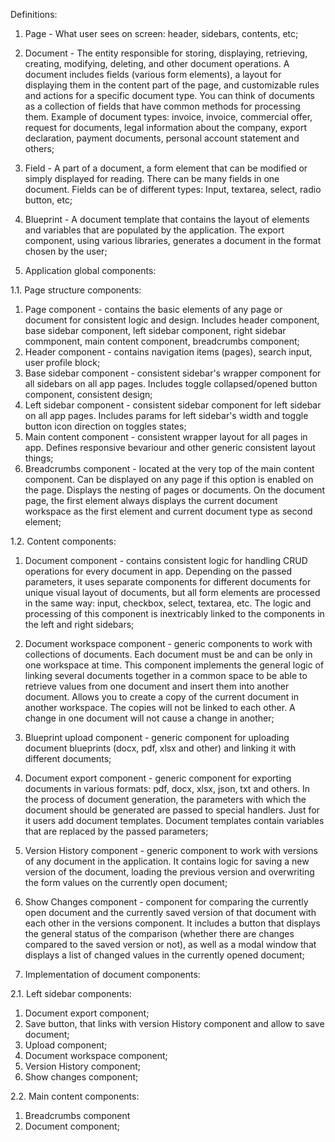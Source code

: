 Definitions:
1. Page - What user sees on screen: header, sidebars, contents, etc;
2. Document - The entity responsible for storing, displaying, retrieving, creating, modifying, deleting, and other document operations. A document includes fields (various form elements), a layout for displaying them in the content part of the page, and customizable rules and actions for a specific document type. You can think of documents as a collection of fields that have common methods for processing them. Example of document types: invoice, invoice, commercial offer, request for documents, legal information about the company, export declaration, payment documents, personal account statement and others;
3. Field - A part of a document, a form element that can be modified or simply displayed for reading. There can be many fields in one document. Fields can be of different types: Input, textarea, select, radio button, etc;
4. Blueprint - A document template that contains the layout of elements and variables that are populated by the application. The export component, using various libraries, generates a document in the format chosen by the user;

1. Application global components:

1.1. Page structure components:

1. Page component - сontains the basic elements of any page or document for consistent logic and design. Includes header component, base sidebar component, left sidebar component, right sidebar commponent, main content component, breadcrumbs component;
2. Header component - contains navigation items (pages), search input, user profile block;
3. Base sidebar component - consistent sidebar's wrapper component for all sidebars on all app pages. Includes toggle collapsed/opened button component, consistent design;
4. Left sidebar component - consistent sidebar component for left sidebar on all app pages. Includes params for left sidebar's width and toggle button icon direction on toggles states;
6. Main content component - consistent wrapper layout for all pages in app. Defines responsive bevariour and other generic consistent layout things;
7. Breadcrumbs component - located at the very top of the main content component. Can be displayed on any page if this option is enabled on the page. Displays the nesting of pages or documents. On the document page, the first element always displays the current document workspace as the first element and current document type as second element;

1.2. Content components:

1. Document component - contains consistent logic for handling CRUD operations for every document in app. Depending on the passed parameters, it uses separate components for different documents for unique visual layout of documents, but all form elements are processed in the same way: input, checkbox, select, textarea, etc. The logic and processing of this component is inextricably linked to the components in the left and right sidebars;
2. Document workspace component - generic components to work with collections of documents. Each document must be and can be only in one workspace at time. This component implements the general logic of linking several documents together in a common space to be able to retrieve values from one document and insert them into another document. Allows you to create a copy of the current document in another workspace. The copies will not be linked to each other. A change in one document will not cause a change in another;
3. Blueprint upload component - generic component for uploading document blueprints (docx, pdf, xlsx and other) and linking it with different documents;
4. Document export component - generic component for exporting documents in various formats: pdf, docx, xlsx, json, txt and others. In the process of document generation, the parameters with which the document should be generated are passed to special handlers. Just for it users add document templates. Document templates contain variables that are replaced by the passed parameters;
5. Version History component - generic component to work with versions of any document in the application. It contains logic for saving a new version of the document, loading the previous version and overwriting the form values on the currently open document;
6. Show Changes component - component for comparing the currently open document and the currently saved version of that document with each other in the versions component. It includes a button that displays the general status of the comparison (whether there are changes compared to the saved version or not), as well as a modal window that displays a list of changed values in the currently opened document;

2. Implementation of document components:

2.1. Left sidebar components:
1. Document export component;
2. Save button, that links with version History component and allow to save document;
3. Upload component;
4. Document workspace component;
5. Version History component;
6. Show changes component;

2.2. Main content components:
1. Breadcrumbs component
2. Document component;